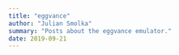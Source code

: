 ```yaml
---
title: "eggvance"
author: "Julian Smolka"
summary: "Posts about the eggvance emulator."
date: 2019-09-21
---
```

